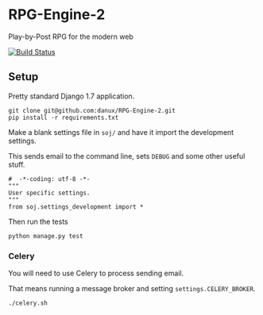 # RPG-Engine-2

Play-by-Post RPG for the modern web

[![Build Status](https://travis-ci.org/danux/RPG-Engine-2.svg?branch=master)](https://travis-ci.org/danux/RPG-Engine-2)


## Setup

Pretty standard Django 1.7 application.

```
git clone git@github.com:danux/RPG-Engine-2.git
pip install -r requirements.txt
```

Make a blank settings file in `soj/` and have it import the development settings.

This sends email to the command line, sets `DEBUG` and some other useful stuff.

```
#  -*-coding: utf-8 -*-
"""
User specific settings.
"""
from soj.settings_development import *
```

Then run the tests

```
python manage.py test
```


### Celery

You will need to use Celery to process sending email.

That means running a message broker and setting `settings.CELERY_BROKER`.

```
./celery.sh
```
